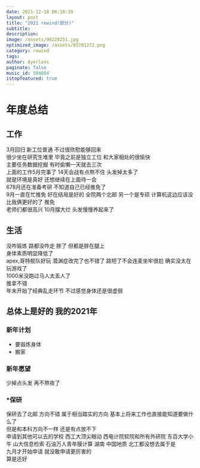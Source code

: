 ```yaml
---
date: 2021-12-18 06:18:39
layout: post
title: "2021 rewind(部分)"
subtitle:
description:
image: /assets/90228251.jpg
optimized_image: /assets/85701272.png
category: rewind
tags:
author: Ayerlans
paginate: false
music_id: 504804
istopfeatured: true
---
```

# 年度总结
## 工作
3月回归 新工位普通 不过很欣慰能够回来  
很少坐在研究生堆里 毕竟之前是独立工位 和大家相处的很愉快   
主要任务数据挖掘 有时偷懒一天就去三次  
上面的工作5月完事了 14天会战有点熬不住 头发掉太多了  
就是环境是真好 还想继续在上面待一会  
678月还在准备考研 不知道自己已经推免了  
9月一直在忙推免 好在结局是好的 全院两个北邮 另一个是专硕 计算机这边应该没比我俩更好的了 推免  
老师们都很高兴
10月摆大烂 头发慢慢养起来了  

## 生活
没咋锻炼 路都没咋走 胖了 但都是胖在腿上  
身体素质明显降低了  
apex,哥特舰队好玩 潜渊症改完了也不错了 路短了不会连麦坐牢很尬 确实没太在玩游戏了    
1000米没跑过马人太丢人了   
推拿不错  
年末开始了经典乱走环节 不过感觉身体还是很虚弱   
## 总体上是好的 我的2021年
### 新年计划  
- 要锻炼身体   
- 搬家  

### 新年愿望  
少掉点头发
再不熬夜了
### *保研  
保研去了北邮 方向不错 属于相当踏实的方向 基本上将来工作也直接能知道要做什么了   
但是和本科方向不一样 还是有点放不下  
申请到其他可以去的学校 西工大顶尖眼动 西电计院软院和所有外研院 东百大学小牛 山大信息检索 石油万人青年膜计算 湖南 中国地质 北工都没想去属于是  
九月才开始申请 就没敢申请更厉害的  
算是还好  
